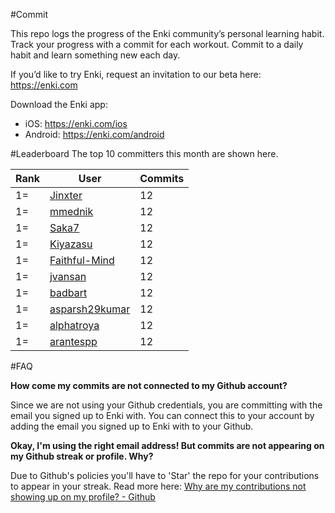 #Commit

This repo logs the progress of the Enki community’s personal learning habit. Track your progress with a commit for each workout. Commit to a daily habit and learn something new each day.

If you’d like to try Enki, request an invitation to our beta here: https://enki.com

Download the Enki app: 
 - iOS: https://enki.com/ios
 - Android: https://enki.com/android

#Leaderboard
The top 10 committers this month are shown here.

| Rank | User | Commits |
|------|------|---------|
|1=|[Jinxter](https://github.com/Jinxter)|12|
|1=|[mmednik](https://github.com/mmednik)|12|
|1=|[Saka7](https://github.com/Saka7)|12|
|1=|[Kiyazasu](https://github.com/Kiyazasu)|12|
|1=|[Faithful-Mind](https://github.com/Faithful-Mind)|12|
|1=|[jvansan](https://github.com/jvansan)|12|
|1=|[badbart](https://github.com/badbart)|12|
|1=|[asparsh29kumar](https://github.com/asparsh29kumar)|12|
|1=|[alphatroya](https://github.com/alphatroya)|12|
|1=|[arantespp](https://github.com/arantespp)|12|

#FAQ

**How come my commits are not connected to my Github account?**

Since we are not using your Github credentials, you are committing with the email you signed up to Enki with. You can connect this to your account by adding the email you signed up to Enki with to your Github.

**Okay, I'm using the right email address! But commits are not appearing on my Github streak or profile. Why?**

Due to Github's policies you'll have to 'Star' the repo for your contributions to appear in your streak. Read more here: [Why are my contributions not showing up on my profile? - Github](https://help.github.com/articles/why-are-my-contributions-not-showing-up-on-my-profile/)
